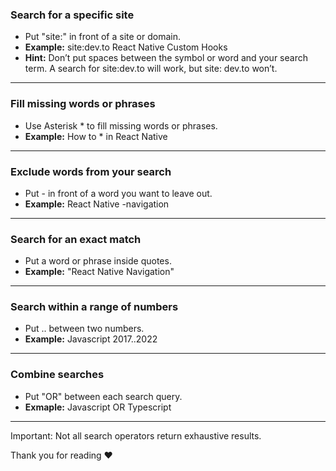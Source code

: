 ### Search for a specific site

- Put "site:" in front of a site or domain.
- **Example:** site:dev.to React Native Custom Hooks
- **Hint:** Don’t put spaces between the symbol or word and your search term. A search for site:dev.to will work, but site: dev.to won’t.

---

### Fill missing words or phrases

- Use Asterisk * to fill missing words or phrases.
- **Example:** How to * in React Native

---

### Exclude words from your search

- Put - in front of a word you want to leave out. 
- **Example:** React Native -navigation

---

### Search for an exact match

- Put a word or phrase inside quotes.
- **Example:** "React Native Navigation"

---

### Search within a range of numbers

- Put .. between two numbers.
- **Example:** Javascript 2017..2022

---

### Combine searches

- Put "OR" between each search query. 
- **Exmaple:** Javascript OR Typescript

---

Important: Not all search operators return exhaustive results. 

Thank you for reading ♥
